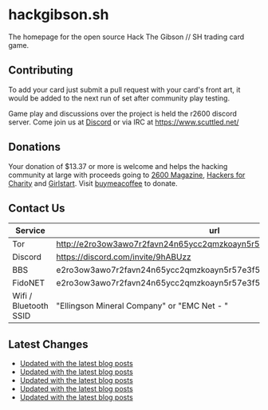 # hackgibson.sh
The homepage for the open source Hack The Gibson // SH trading card game.


## Contributing

To add your card just submit a pull request with your card's front art, it would be added to the next run of set after community play testing.

Game play and discussions over the project is held the r2600 discord server. Come join us at [Discord](https://discord.com/invite/9hABUzz) or via IRC at https://www.scuttled.net/


## Donations

Your donation of $13.37 or more is welcome and helps the hacking community at large with proceeds going to [2600 Magazine](https://2600.com/), [Hackers for Charity](https://hackersforcharity.org) and [Girlstart](https://girlstart.org).  Visit [buymeacoffee](https://www.buymeacoffee.com/hackgibson.sh) to donate.


## Contact Us

Service | url
-|-
Tor | http://e2ro3ow3awo7r2favn24n65ycc2qmzkoayn5r57e3f56nvjwdcgg32ad.onion
Discord | https://discord.com/invite/9hABUzz
BBS | e2ro3ow3awo7r2favn24n65ycc2qmzkoayn5r57e3f56nvjwdcgg32ad.onion:23
FidoNET | e2ro3ow3awo7r2favn24n65ycc2qmzkoayn5r57e3f56nvjwdcgg32ad.onion:24554
Wifi / Bluetooth SSID | "Ellingson Mineral Company" or "EMC Net - <fidonet address>"

## Latest Changes
<!-- BLOG-POST-LIST:START -->
- [Updated with the latest blog posts](https://github.com/DFW2600/hackgibson.sh/commit/209c3351b80aae832bda1c8db50d71a9ab154239)
- [Updated with the latest blog posts](https://github.com/DFW2600/hackgibson.sh/commit/99b5442f2a863ae3a25a8ba89f277f2b89a8e624)
- [Updated with the latest blog posts](https://github.com/DFW2600/hackgibson.sh/commit/667e88ce0b75e3d7d9f0392c6382d8be200f39bf)
- [Updated with the latest blog posts](https://github.com/DFW2600/hackgibson.sh/commit/80d65567c2f01dd71b968a08b2e4f0cfd7502f7c)
- [Updated with the latest blog posts](https://github.com/DFW2600/hackgibson.sh/commit/2129662877e9b46641a72f669fc19090d9265b24)
<!-- BLOG-POST-LIST:END -->
